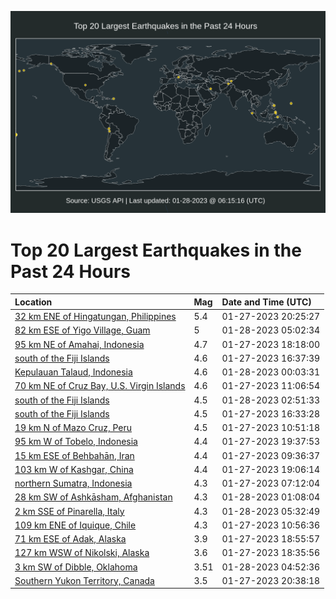 ![Map](./map.png)

# Top 20 Largest Earthquakes in the Past 24 Hours

| Location | Mag | Date and Time (UTC) |
|:---|:---|:---|
| [32 km ENE of Hingatungan, Philippines](https://earthquake.usgs.gov/earthquakes/eventpage/us6000jjtj) | 5.4 | 01-27-2023 20:25:27 |
| [82 km ESE of Yigo Village, Guam](https://earthquake.usgs.gov/earthquakes/eventpage/us6000jjxp) | 5 | 01-28-2023 05:02:34 |
| [95 km NE of Amahai, Indonesia](https://earthquake.usgs.gov/earthquakes/eventpage/us6000jjsz) | 4.7 | 01-27-2023 18:18:00 |
| [south of the Fiji Islands](https://earthquake.usgs.gov/earthquakes/eventpage/us6000jjsa) | 4.6 | 01-27-2023 16:37:39 |
| [Kepulauan Talaud, Indonesia](https://earthquake.usgs.gov/earthquakes/eventpage/us6000jjvx) | 4.6 | 01-28-2023 00:03:31 |
| [70 km NE of Cruz Bay, U.S. Virgin Islands](https://earthquake.usgs.gov/earthquakes/eventpage/pr2023027001) | 4.6 | 01-27-2023 11:06:54 |
| [south of the Fiji Islands](https://earthquake.usgs.gov/earthquakes/eventpage/us6000jjwj) | 4.5 | 01-28-2023 02:51:33 |
| [south of the Fiji Islands](https://earthquake.usgs.gov/earthquakes/eventpage/us6000jjs9) | 4.5 | 01-27-2023 16:33:28 |
| [19 km N of Mazo Cruz, Peru](https://earthquake.usgs.gov/earthquakes/eventpage/us6000jjn6) | 4.5 | 01-27-2023 10:51:18 |
| [95 km W of Tobelo, Indonesia](https://earthquake.usgs.gov/earthquakes/eventpage/us6000jjta) | 4.4 | 01-27-2023 19:37:53 |
| [15 km ESE of Behbahān, Iran](https://earthquake.usgs.gov/earthquakes/eventpage/us6000jjmx) | 4.4 | 01-27-2023 09:36:37 |
| [103 km W of Kashgar, China](https://earthquake.usgs.gov/earthquakes/eventpage/us6000jjt4) | 4.4 | 01-27-2023 19:06:14 |
| [northern Sumatra, Indonesia](https://earthquake.usgs.gov/earthquakes/eventpage/us6000jjmh) | 4.3 | 01-27-2023 07:12:04 |
| [28 km SW of Ashkāsham, Afghanistan](https://earthquake.usgs.gov/earthquakes/eventpage/us6000jjw9) | 4.3 | 01-28-2023 01:08:04 |
| [2 km SSE of Pinarella, Italy](https://earthquake.usgs.gov/earthquakes/eventpage/us6000jjxr) | 4.3 | 01-28-2023 05:32:49 |
| [109 km ENE of Iquique, Chile](https://earthquake.usgs.gov/earthquakes/eventpage/us6000jjn7) | 4.3 | 01-27-2023 10:56:36 |
| [71 km ESE of Adak, Alaska](https://earthquake.usgs.gov/earthquakes/eventpage/us6000jjt9) | 3.9 | 01-27-2023 18:55:57 |
| [127 km WSW of Nikolski, Alaska](https://earthquake.usgs.gov/earthquakes/eventpage/us6000jjtb) | 3.6 | 01-27-2023 18:35:56 |
| [3 km SW of Dibble, Oklahoma](https://earthquake.usgs.gov/earthquakes/eventpage/ok2023bxsg) | 3.51 | 01-28-2023 04:52:36 |
| [Southern Yukon Territory, Canada](https://earthquake.usgs.gov/earthquakes/eventpage/ak02318zn83a) | 3.5 | 01-27-2023 20:38:18 |
